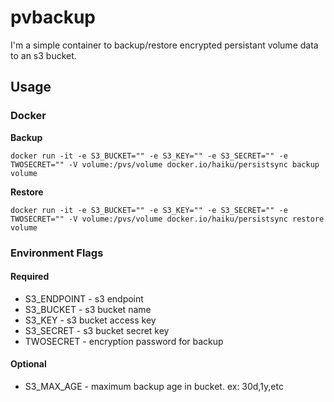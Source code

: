 # pvbackup

I'm a simple container to backup/restore encrypted persistant volume data to an s3 bucket.

## Usage

### Docker
**Backup**
```
docker run -it -e S3_BUCKET="" -e S3_KEY="" -e S3_SECRET="" -e TWOSECRET="" -V volume:/pvs/volume docker.io/haiku/persistsync backup volume
```

**Restore**
```
docker run -it -e S3_BUCKET="" -e S3_KEY="" -e S3_SECRET="" -e TWOSECRET="" -V volume:/pvs/volume docker.io/haiku/persistsync restore volume
```

### Environment Flags

#### Required

* S3_ENDPOINT - s3 endpoint
* S3_BUCKET - s3 bucket name
* S3_KEY - s3 bucket access key
* S3_SECRET - s3 bucket secret key
* TWOSECRET - encryption password for backup

#### Optional

* S3_MAX_AGE - maximum backup age in bucket. ex: 30d,1y,etc

